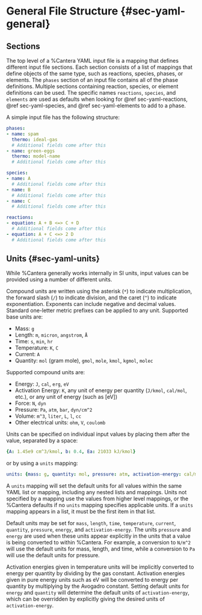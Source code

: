 # General File Structure {#sec-yaml-general}

## Sections

The top level of a %Cantera YAML input file is a mapping that defines different input
file sections. Each section consists of a list of mappings that define objects of the
same type, such as reactions, species, phases, or elements. The `phases` section of
an input file contains all of the phase definitions. Multiple sections
containing reaction, species, or element definitions can be used. The
specific names `reactions`, `species`, and `elements` are used as defaults when looking
for @ref sec-yaml-reactions, @ref sec-yaml-species, and @ref sec-yaml-elements to add to
a phase.

A simple input file has the following structure:

``` yaml
phases:
- name: spam
  thermo: ideal-gas
  # Additional fields come after this
- name: green-eggs
  thermo: model-name
  # Additional fields come after this

species:
- name: A
  # Additional fields come after this
- name: B
  # Additional fields come after this
- name: C
  # Additional fields come after this

reactions:
- equation: A + B <=> C + D
  # Additional fields come after this
- equation: A + C <=> 2 D
  # Additional fields come after this
```

## Units {#sec-yaml-units}

While %Cantera generally works internally in SI units, input values can
be provided using a number of different units.

Compound units are written using the asterisk (`*`) to indicate
multiplication, the forward slash (`/`) to indicate division, and the
caret (`^`) to indicate exponentiation. Exponents can include negative
and decimal values. Standard one-letter metric prefixes can be applied
to any unit. Supported base units are:

-   Mass: `g`
-   Length: `m`, `micron`, `angstrom`, `Å`
-   Time: `s`, `min`, `hr`
-   Temperature: `K`, `C`
-   Current: `A`
-   Quantity: `mol` (gram mole), `gmol`, `mole`, `kmol`, `kgmol`,  `molec`

Supported compound units are:

-   Energy: `J`, `cal`, `erg`, `eV`
-   Activation Energy: `K`, any unit of energy per quantity (`J/kmol`,
    `cal/mol`, etc.), or any unit of energy (such as [eV])
-   Force: `N`, `dyn`
-   Pressure: `Pa`, `atm`, `bar`, `dyn/cm^2`
-   Volume: `m^3`, `liter`, `L`, `l`, `cc`
-   Other electrical units: `ohm`, `V`, `coulomb`

Units can be specified on individual input values by placing them after
the value, separated by a space:

``` yaml
{A: 1.45e9 cm^3/kmol, b: 0.4, Ea: 21033 kJ/kmol}
```

or by using a `units` mapping:

``` yaml
units: {mass: g, quantity: mol, pressure: atm, activation-energy: cal/mol}
```

A `units` mapping will set the default units for all values within the
same YAML list or mapping, including any nested lists and mappings.
Units not specified by a mapping use the values from higher level
mappings, or the %Cantera defaults if no `units` mapping specifies
applicable units. If a `units` mapping appears in a list, it must be the
first item in that list.

Default units may be set for `mass`, `length`, `time`, `temperature`,
`current`, `quantity`, `pressure`, `energy`, and `activation-energy`.
The units `pressure` and `energy` are used when these units appear
explicitly in the units that a value is being converted to within
%Cantera. For example, a conversion to `N/m^2` will use the default units
for mass, length, and time, while a conversion to `Pa` will use the
default units for pressure.

Activation energies given in temperature units will be implicitly
converted to energy per quantity by dividing by the gas constant.
Activation energies given in pure energy units such as eV will be
converted to energy per quantity by multiplying by the Avogadro
constant. Setting default units for `energy` and `quantity` will
determine the default units of `activation-energy`, which can be
overridden by explicitly giving the desired units of
`activation-energy`.
